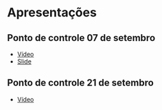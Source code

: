 # Apresentações 

## Ponto de controle 07 de setembro

- [Vídeo](https://drive.google.com/file/d/19-i9y3nEm7mQ_0Z3_w0wLbU6L5TkykEF/view?usp=sharing)
- [Slide](https://docs.google.com/presentation/d/1SluWyJm4bKH8B36RN4uyuxrDFPz9Dt-MzRhY6zuqwCA/edit?usp=sharing)

## Ponto de controle 21 de setembro
 
 - [Vídeo](https://drive.google.com/file/d/1VL00cvCHJT8AXuunETT_8rqIG3FPLZ14/view?usp=sharing)
